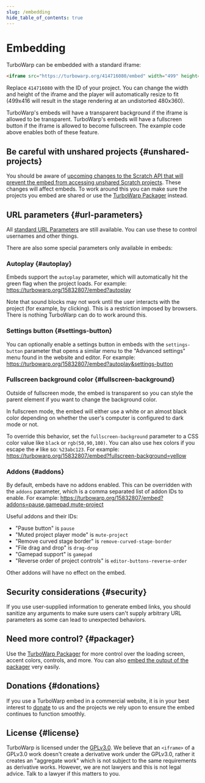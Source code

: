 ```yaml
---
slug: /embedding
hide_table_of_contents: true
---
```


# Embedding

TurboWarp can be embedded with a standard iframe:

```html
<iframe src="https://turbowarp.org/414716080/embed" width="499" height="416" allowtransparency="true" frameborder="0" scrolling="no" allowfullscreen></iframe>
```

Replace `414716080` with the ID of your project. You can change the width and height of the iframe and the player will automatically resize to fit (499x416 will result in the stage rendering at an undistorted 480x360).

TurboWarp's embeds will have a transparent background if the iframe is allowed to be transparent. TurboWarp's embeds will have a fullscreen button if the iframe is allowed to become fullscreen. The example code above enables both of these feature.

## Be careful with unshared projects {#unshared-projects}

You should be aware of [upcoming changes to the Scratch API that will prevent the embed from accessing unshared Scratch projects](/unshared-projects). These changes will affect embeds. To work around this you can make sure the projects you embed are shared or use the [TurboWarp Packager](https://packager.turbowarp.org/) instead.

## URL parameters {#url-parameters}

All [standard URL Parameters](url-parameters.md) are still available. You can use these to control usernames and other things.

There are also some special parameters only available in embeds:

### Autoplay {#autoplay}

Embeds support the `autoplay` parameter, which will automatically hit the green flag when the project loads. For example: https://turbowarp.org/15832807/embed?autoplay

Note that sound blocks may not work until the user interacts with the project (for example, by clicking). This is a restriction imposed by browsers. There is nothing TurboWarp can do to work around this.

### Settings button {#settings-button}

You can optionally enable a settings button in embeds with the `settings-button` parameter that opens a similar menu to the "Advanced settings" menu found in the website and editor. For example: https://turbowarp.org/15832807/embed?autoplay&settings-button

### Fullscreen background color {#fullscreen-background}

Outside of fullscreen mode, the embed is transparent so you can style the parent element if you want to change the background color.

In fullscreen mode, the embed will either use a white or an almost black color depending on whether the user's computer is configured to dark mode or not.

To override this behavior, set the `fullscreen-background` parameter to a CSS color value like `black` or `rgb(50,90,100)`. You can also use hex colors if you escape the `#` like so: `%23abc123`. For example: https://turbowarp.org/15832807/embed?fullscreen-background=yellow

### Addons {#addons}

By default, embeds have no addons enabled. This can be overridden with the `addons` parameter, which is a comma separated list of addon IDs to enable. For example: https://turbowarp.org/15832807/embed?addons=pause,gamepad,mute-project

Useful addons and their IDs:

 - "Pause button" is `pause`
 - "Muted project player mode" is `mute-project`
 - "Remove curved stage border" is `remove-curved-stage-border`
 - "File drag and drop" is `drag-drop`
 - "Gamepad support" is `gamepad`
 - "Reverse order of project controls" is `editor-buttons-reverse-order`

Other addons will have no effect on the embed.

## Security considerations {#security}

If you use user-supplied information to generate embed links, you should sanitize any arguments to make sure users can't supply arbitrary URL parameters as some can lead to unexpected behaviors.

## Need more control? {#packager}

Use the [TurboWarp Packager](https://packager.turbowarp.org/) for more control over the loading screen, accent colors, controls, and more. You can also [embed the output of the packager](/packager/embedding) very easily.

## Donations {#donations}

If you use a TurboWarp embed in a commercial website, it is in your best interest to [donate](/donate) to us and the projects we rely upon to ensure the embed continues to function smoothly.

## License {#license}

TurboWarp is licensed under the [GPLv3.0](https://github.com/TurboWarp/scratch-gui/blob/develop/LICENSE). We believe that an `<iframe>` of a GPLv3.0 work doesn't create a derivative work under the GPLv3.0, rather it creates an "aggregate work" which is not subject to the same requirements as derivative works. However, we are not lawyers and this is not legal advice. Talk to a lawyer if this matters to you.

